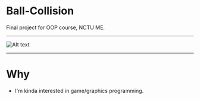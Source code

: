 # Ball-Collision
Final project for OOP course, NCTU ME.


******


![Alt text](https://github.com/Sciencethebird/Collision/blob/master/collision_demo_1.PNG)
****
# Why
- I'm kinda interested in game/graphics programming. 
